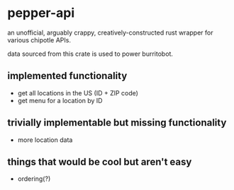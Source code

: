 # pepper-api

an unofficial, arguably crappy, creatively-constructed rust wrapper for various chipotle APIs.

data sourced from this crate is used to power burritobot.

## implemented functionality

- get all locations in the US (ID + ZIP code)
- get menu for a location by ID

## trivially implementable but missing functionality

- more location data

## things that would be cool but aren't easy

- ordering(?)
